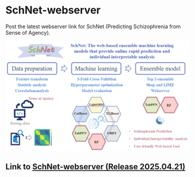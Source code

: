 # SchNet-webserver
Post the latest webserver link for SchNet (Predicting Schizophrenia from Sense of Agency).

![SchNet](https://github.com/jourmore/SchNet-webserver/blob/main/SchNet.png)

## Link to [SchNet-webserver (Release 2025.04.21)](http://121.37.24.233:8504/)
